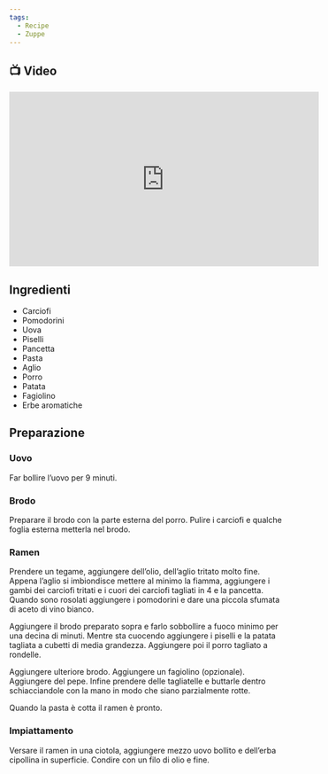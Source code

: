 ```yaml
---
tags:
  - Recipe
  - Zuppe
---
```

## 📺 Video

<div class="iframe-container">
  <iframe width="560" height="315" src="https://www.youtube.com/embed/xaHq6ihqIw0" title="YouTube video player" frameborder="0" allow="accelerometer; autoplay; clipboard-write; encrypted-media; gyroscope; picture-in-picture" allowfullscreen></iframe>
</div>

## Ingredienti

-   Carciofi
-   Pomodorini
-   Uova
-   Piselli
-   Pancetta
-   Pasta
-   Aglio
-   Porro
-   Patata
-   Fagiolino
-   Erbe aromatiche

## Preparazione

### Uovo

Far bollire l’uovo per 9 minuti.

### Brodo

Preparare il brodo con la parte esterna del porro. Pulire i carciofi e qualche foglia esterna metterla nel brodo.

### Ramen

Prendere un tegame, aggiungere dell’olio, dell’aglio tritato molto fine. Appena l’aglio si imbiondisce mettere al minimo la fiamma, aggiungere i gambi dei carciofi tritati e i cuori dei carciofi tagliati in 4 e la pancetta. Quando sono rosolati aggiungere i pomodorini e dare una piccola sfumata di aceto di vino bianco.

Aggiungere il brodo preparato sopra e farlo sobbollire a fuoco minimo per una decina di minuti. Mentre sta cuocendo aggiungere i piselli e la patata tagliata a cubetti di media grandezza. Aggiungere poi il porro tagliato a rondelle.

Aggiungere ulteriore brodo. Aggiungere un fagiolino (opzionale). Aggiungere del pepe. Infine prendere delle tagliatelle e buttarle dentro schiacciandole con la mano in modo che siano parzialmente rotte.

Quando la pasta è cotta il ramen è pronto.

### Impiattamento

Versare il ramen in una ciotola, aggiungere mezzo uovo bollito e dell’erba cipollina in superficie. Condire con un filo di olio e fine.